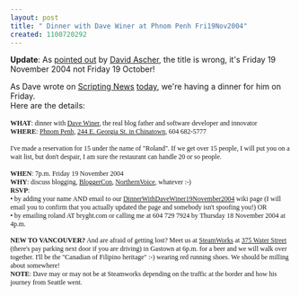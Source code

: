 ```yaml
---
layout: post
title: " Dinner with Dave Winer at Phnom Penh Fri19Nov2004"
created: 1100720292
---
```

<p>
<strong>Update</strong>: As <a href="http://www.rolandtanglao.com/archives/2004/11/17/dinner_with_dave_winer_at_phnom_penh_fri19oct2004#comment4357">pointed out</a> by <a href="http://ascher.ca/blog/">David Ascher</a>, the title is wrong, it's Friday 19 November 2004 not Friday 19 October!
</p><p>
As Dave wrote on <a href="http://www.scripting.com/">Scripting News</a> <a href="http://archive.scripting.com/2004/11/17#When:7:57:03AM">today</a>, we're having a dinner for him on Friday.
<br />Here are the details:<span style="font-family:Verdana;font-size:9pt;"><strong>
<br />
<br />WHAT</strong></span><span style="font-family:Verdana;font-size:9pt;">: dinner with </span><span style="font-family:Verdana;font-size:9pt;"><a href="http://scripting.com/">Dave Winer</a></span><span style="font-family:Verdana;font-size:9pt;">, the real blog father and software developer and innovator
<br /></span><span style="font-family:Verdana;font-size:9pt;"><strong>WHERE</strong></span><span style="font-family:Verdana;font-size:9pt;">: </span><span style="font-family:Verdana;font-size:9pt;"><a href="http://www.vaneats.com/reviews/restaurants/barbs.favourites.june.2000">Phnom Penh</a></span><span style="font-family:Verdana;font-size:9pt;">, </span><span style="font-family:Verdana;font-size:9pt;"><a href="http://ca.maps.yahoo.com/maps_result?ed=CQXZ4ep_0Tok3rXWDk6gt2BrtiTze5HKzA--&#38;csz=vancouver%2C+bc&#38;country=ca&#38;new=1&#38;name=&#38;qty=">244 E. Georgia St. in Chinatown</a></span><span style="font-family:Verdana;font-size:9pt;">, 604 682-5777
<br />
<br />I've made a reservation for 15 under the name of "Roland". If we get over 15 people, I will put you on a wait list, but don't despair, I am sure the restaurant can handle 20 or so people.
<br />
<br /></span><span style="font-family:Verdana;font-size:9pt;"><strong>WHEN</strong></span><span style="font-family:Verdana;font-size:9pt;">: 7p.m. Friday 19 November 2004
<br /></span><span style="font-family:Verdana;font-size:9pt;"><strong>WHY</strong></span><span style="font-family:Verdana;font-size:9pt;">: discuss blogging, </span><span style="font-family:Verdana;font-size:9pt;"><a href="http://bloggercon.org/">BloggerCon</a></span><span style="font-family:Verdana;font-size:9pt;">, </span><span style="font-family:Verdana;font-size:9pt;"><a href="http://northernvoice.ca/">NorthernVoice</a></span><span style="font-family:Verdana;font-size:9pt;">, whatever :-)
<br /></span><span style="font-family:Verdana;font-size:9pt;"><strong>RSVP</strong></span><span style="font-family:Verdana;font-size:9pt;">:</span>
<br /><span style="font-family:Verdana;font-size:9pt;">	&#8226; by adding your name AND email to our </span><span style="font-family:Verdana;font-size:9pt;"><a href="http://dev.bryght.com/t/wiki/DinnerWithDaveWiner19November2004">DinnerWithDaveWiner19November2004</a></span><span style="font-family:Verdana;font-size:9pt;"> wiki page (I will email you to confirm that you actually updated the page and somebody isn't spoofing you!) OR
<br />	&#8226; by emailing roland AT bryght.com or calling me at 604 729 7924 by Thursday 18 November 2004 at 4p.m.</span>
</p><p>
<span style="font-family:Verdana;font-size:9pt;"><strong>NEW TO VANCOUVER?</strong></span><span style="font-family:Verdana;font-size:9pt;"> And are afraid of getting lost? Meet us at </span><span style="font-family:Verdana;font-size:9pt;"><a href="http://www.steamworks.com/">SteamWorks</a></span><span style="font-family:Verdana;font-size:9pt;"> at </span><span style="font-family:Verdana;font-size:9pt;"><a href="http://ca.maps.yahoo.com/maps_result?ed=fh5k_up_0TqIcGDEOpQqKBSQ&#38;csz=vancouver%2C+bc&#38;country=ca&#38;new=1&#38;name=&#38;qty=">375 Water Street</a></span><span style="font-family:Verdana;font-size:9pt;"> (there's pay parking next door if you are driving) in Gastown at 6p.m. for a beer and we will walk over together. I'll be the "Canadian of Filipino heritage" :-) wearing red running shoes. We should be milling about somewhere!
<br /></span><span style="font-family:Verdana;font-size:9pt;"><strong>NOTE</strong></span><span style="font-family:Verdana;font-size:9pt;">: Dave may or may not be at Steamworks depending on the traffic at the border and how his journey from Seattle went. 
<br /></span>
</p>

